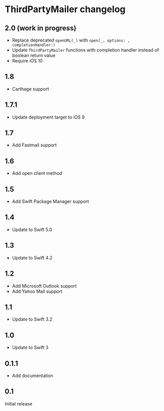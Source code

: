 # ThirdPartyMailer changelog


## 2.0 (work in progress)

- Replace deprecated `openURL(_)` with `open(_, options: , completionHandler:)`
- Update `ThirdPartyMailer` functions with completion handler instead of boolean return value
- Require iOS 10


## 1.8

- Carthage support


## 1.7.1

- Update deployment target to iOS 9


## 1.7

- Add Fastmail support


## 1.6

- Add open client method


## 1.5

- Add Swift Package Manager support


## 1.4

- Update to Swift 5.0


## 1.3

- Update to Swift 4.2


## 1.2

- Add Microsoft Outlook support
- Add Yahoo Mail support


## 1.1

- Update to Swift 3.2


## 1.0

- Update to Swift 3


## 0.1.1

- Add documentation


## 0.1

Initial release
